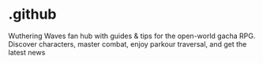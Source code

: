 # .github
Wuthering Waves fan hub with guides &amp; tips for the open-world gacha RPG. Discover characters, master combat, enjoy parkour traversal, and get the latest news
